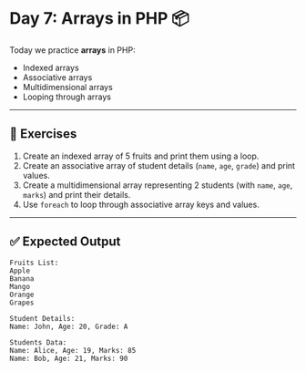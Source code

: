 # Day 7: Arrays in PHP 📦

Today we practice **arrays** in PHP:

* Indexed arrays
* Associative arrays
* Multidimensional arrays
* Looping through arrays

---

## 🎯 Exercises

1. Create an indexed array of 5 fruits and print them using a loop.
2. Create an associative array of student details (`name`, `age`, `grade`) and print values.
3. Create a multidimensional array representing 2 students (with `name`, `age`, `marks`) and print their details.
4. Use `foreach` to loop through associative array keys and values.

---

## ✅ Expected Output

```
Fruits List:
Apple
Banana
Mango
Orange
Grapes

Student Details:
Name: John, Age: 20, Grade: A

Students Data:
Name: Alice, Age: 19, Marks: 85
Name: Bob, Age: 21, Marks: 90
```
